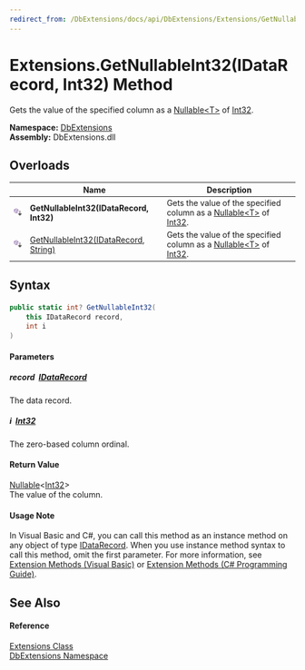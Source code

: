 ```yaml
---
redirect_from: /DbExtensions/docs/api/DbExtensions/Extensions/GetNullableInt32.html
---
```


Extensions.GetNullableInt32(IDataRecord, Int32) Method
======================================================
Gets the value of the specified column as a [Nullable&lt;T>][1] of [Int32][2].
  
**Namespace:** [DbExtensions][3]  
**Assembly:** DbExtensions.dll

Overloads
---------

|                            | Name                                       | Description                                                                    |
| -------------------------- | ------------------------------------------ | ------------------------------------------------------------------------------ |
| ![Public Extension Method] | **GetNullableInt32(IDataRecord, Int32)**   | Gets the value of the specified column as a [Nullable&lt;T>][1] of [Int32][2]. |
| ![Public Extension Method] | [GetNullableInt32(IDataRecord, String)][4] | Gets the value of the specified column as a [Nullable&lt;T>][1] of [Int32][2]. |


Syntax
------

```csharp
public static int? GetNullableInt32(
	this IDataRecord record,
	int i
)
```

#### Parameters

##### *record*  [IDataRecord][5]
The data record.

##### *i*  [Int32][2]
The zero-based column ordinal.

#### Return Value
[Nullable][1]&lt;[Int32][2]>  
The value of the column.
#### Usage Note
In Visual Basic and C#, you can call this method as an instance method on any object of type [IDataRecord][5]. When you use instance method syntax to call this method, omit the first parameter. For more information, see [Extension Methods (Visual Basic)][6] or [Extension Methods (C# Programming Guide)][7].

See Also
--------

#### Reference
[Extensions Class][8]  
[DbExtensions Namespace][3]  

[1]: https://learn.microsoft.com/dotnet/api/system.nullable-1
[2]: https://learn.microsoft.com/dotnet/api/system.int32
[3]: ../README.md
[4]: GetNullableInt32_1.md
[5]: https://learn.microsoft.com/dotnet/api/system.data.idatarecord
[6]: https://docs.microsoft.com/dotnet/visual-basic/programming-guide/language-features/procedures/extension-methods
[7]: https://docs.microsoft.com/dotnet/csharp/programming-guide/classes-and-structs/extension-methods
[8]: README.md
[Public Extension Method]: ../../icons/pubextension.svg "Public Extension Method"